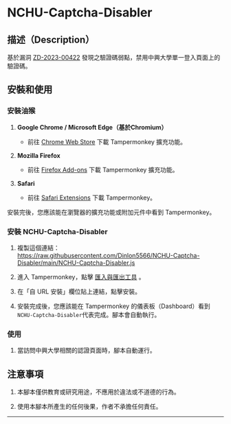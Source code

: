 # NCHU-Captcha-Disabler

## 描述（Description）

基於漏洞 [ZD-2023-00422](https://zeroday.hitcon.org/vulnerability/ZD-2023-00422) 發現之驗證碼弱點，禁用中興大學單一登入頁面上的驗證碼。

## 安裝和使用

### 安裝油猴

1. **Google Chrome / Microsoft Edge（基於Chromium）**
   - 前往 [Chrome Web Store](https://chrome.google.com/webstore/detail/tampermonkey/dhdgffkkebhmkfjojejmpbldmpobfkfo) 下載 Tampermonkey 擴充功能。
  
2. **Mozilla Firefox**
   - 前往 [Firefox Add-ons](https://addons.mozilla.org/en-US/firefox/addon/tampermonkey/) 下載 Tampermonkey 擴充功能。

3. **Safari**
   - 前往 [Safari Extensions](https://safari-extensions.apple.com/details/?id=net.tampermonkey.safari-G3XV72R5TC) 下載 Tampermonkey。

安裝完後，您應該能在瀏覽器的擴充功能或附加元件中看到 Tampermonkey。

### 安裝 NCHU-Captcha-Disabler

1. 複製這個連結：  
https://raw.githubusercontent.com/Dinlon5566/NCHU-Captcha-Disabler/main/NCHU-Captcha-Disabler.js

2. 進入 Tampermonkey，點擊 [匯入與匯出工具](extension://iikmkjmpaadaobahmlepeloendndfphd/options.html#nav=utils) 。

3. 在「自 URL 安裝」欄位貼上連結，點擊安裝。

4. 安裝完成後，您應該能在 Tampermonkey 的儀表板（Dashboard）看到 `NCHU-Captcha-Disabler`代表完成。腳本會自動執行。

### 使用

1. 當訪問中興大學相關的認證頁面時，腳本自動運行。


## 注意事項

1. 本腳本僅供教育或研究用途，不應用於違法或不道德的行為。

2. 使用本腳本所產生的任何後果，作者不承擔任何責任。

---

